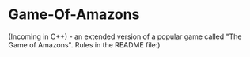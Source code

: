 # Game-Of-Amazons
(Incoming in C++) - an extended version of a popular game called "The Game of Amazons". Rules in the README file:)
